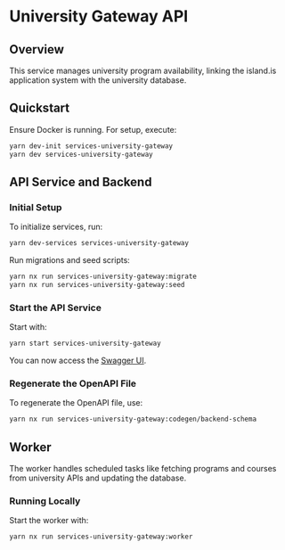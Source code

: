 # University Gateway API

## Overview

This service manages university program availability, linking the island.is application system with the university database.

## Quickstart

Ensure Docker is running. For setup, execute:

```bash
yarn dev-init services-university-gateway
yarn dev services-university-gateway
```

## API Service and Backend

### Initial Setup

To initialize services, run:

```bash
yarn dev-services services-university-gateway
```

Run migrations and seed scripts:

```bash
yarn nx run services-university-gateway:migrate
yarn nx run services-university-gateway:seed
```

### Start the API Service

Start with:

```bash
yarn start services-university-gateway
```

You can now access the [Swagger UI](localhost:3380/api/swagger).

### Regenerate the OpenAPI File

To regenerate the OpenAPI file, use:

```bash
yarn nx run services-university-gateway:codegen/backend-schema
```

## Worker

The worker handles scheduled tasks like fetching programs and courses from university APIs and updating the database.

### Running Locally

Start the worker with:

```bash
yarn nx run services-university-gateway:worker
```
